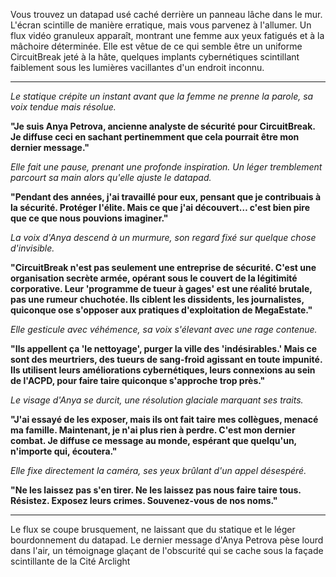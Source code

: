 Vous trouvez un datapad usé caché derrière un panneau lâche dans le mur. L'écran scintille de manière erratique, mais vous parvenez à l'allumer. Un flux vidéo granuleux apparaît, montrant une femme aux yeux fatigués et à la mâchoire déterminée. Elle est vêtue de ce qui semble être un uniforme CircuitBreak jeté à la hâte, quelques implants cybernétiques scintillant faiblement sous les lumières vacillantes d'un endroit inconnu.

---

_Le statique crépite un instant avant que la femme ne prenne la parole, sa voix tendue mais résolue._

**"Je suis Anya Petrova, ancienne analyste de sécurité pour CircuitBreak. Je diffuse ceci en sachant pertinemment que cela pourrait être mon dernier message."**

_Elle fait une pause, prenant une profonde inspiration. Un léger tremblement parcourt sa main alors qu'elle ajuste le datapad._

**"Pendant des années, j'ai travaillé pour eux, pensant que je contribuais à la sécurité. Protéger l'élite. Mais ce que j'ai découvert… c'est bien pire que ce que nous pouvions imaginer."**

_La voix d'Anya descend à un murmure, son regard fixé sur quelque chose d'invisible._

**"CircuitBreak n'est pas seulement une entreprise de sécurité. C'est une organisation secrète armée, opérant sous le couvert de la légitimité corporative. Leur 'programme de tueur à gages' est une réalité brutale, pas une rumeur chuchotée. Ils ciblent les dissidents, les journalistes, quiconque ose s'opposer aux pratiques d'exploitation de MegaEstate."**

_Elle gesticule avec véhémence, sa voix s'élevant avec une rage contenue._

**"Ils appellent ça 'le nettoyage', purger la ville des 'indésirables.' Mais ce sont des meurtriers, des tueurs de sang-froid agissant en toute impunité. Ils utilisent leurs améliorations cybernétiques, leurs connexions au sein de l'ACPD, pour faire taire quiconque s'approche trop près."**

_Le visage d'Anya se durcit, une résolution glaciale marquant ses traits._

**"J'ai essayé de les exposer, mais ils ont fait taire mes collègues, menacé ma famille. Maintenant, je n'ai plus rien à perdre. C'est mon dernier combat. Je diffuse ce message au monde, espérant que quelqu'un, n'importe qui, écoutera."**

_Elle fixe directement la caméra, ses yeux brûlant d'un appel désespéré._

**"Ne les laissez pas s'en tirer. Ne les laissez pas nous faire taire tous. Résistez. Exposez leurs crimes. Souvenez-vous de nos noms."**

---

Le flux se coupe brusquement, ne laissant que du statique et le léger bourdonnement du datapad. Le dernier message d'Anya Petrova pèse lourd dans l'air, un témoignage glaçant de l'obscurité qui se cache sous la façade scintillante de la Cité Arclight
